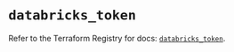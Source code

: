 # `databricks_token`

Refer to the Terraform Registry for docs: [`databricks_token`](https://registry.terraform.io/providers/databricks/databricks/1.47.0/docs/resources/token).
